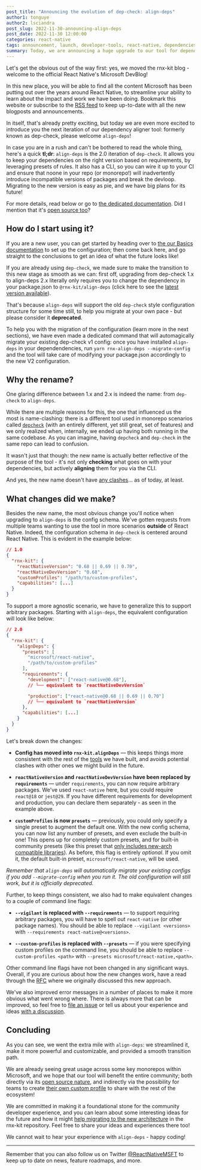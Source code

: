 ```yaml
---
post_title: "Announcing the evolution of dep-check: align-deps"
author1: tonguye
author2: lsciandra
post_slug: 2022-11-30-announcing-align-deps
post_date: 2022-11-30 12:00:00
categories: react-native
tags: announcement, launch, developer-tools, react-native, dependencies
summary: Today, we are announcing a huge upgrade to our tool for dependencies alignment - formerly known as dep-check, its 2.0 version brings big changes and a rename; let's all welcome align-deps!
---
```


Let's get the obvious out of the way first: yes, we moved the rnx-kit blog - welcome to the official React Native's Microsoft DevBlog!

In this new place, you will be able to find all the content Microsoft has been putting out over the years around React Native, to streamline your ability to learn about the impact and work we have been doing. Bookmark this website or subscribe to the [RSS feed](https://devblogs.microsoft.com/react-native/feed/) to keep up-to-date with all the new blogposts and announcements.

In itself, that's already pretty exciting, but today we are even more excited to introduce you the next iteration of our dependency aligner tool: formerly known as dep-check, please welcome `align-deps`!

In case you are in a rush and can't be bothered to read the whole thing, here's a quick **tl;dr**: `align-deps` is the 2.0 iteration of `dep-check`. It allows you to keep your dependencies on the right version based on requirements, by leveraging presets of rules. It also has a CLI, so you can wire it up to your CI and ensure that noone in your repo (or monorepo!) will inadvertently introduce incompatible versions of packages and break the devloop. Migrating to the new version is easy as pie, and we have big plans for its future!

For more details, read below or go to [the dedicated documentation](https://microsoft.github.io/rnx-kit/docs/guides/dependency-management). Did I mention that it's [open source too](https://github.com/microsoft/rnx-kit/tree/main/packages/align-deps)?

## How do I start using it?

If you are a new user, you can get started by heading over to [the our Basics documentation](https://microsoft.github.io/rnx-kit/docs/dependencies) to set up the configuration; then come back here, and go straight to the conclusions to get an idea of what the future looks like!

If you are already using `dep-check`, we made sure to make the transition to this new stage as smooth as we can: first off, upgrading from dep-check 1.x to align-deps 2.x literally only requires you to change the dependency in your package.json to `@rnx-kit/align-deps` (click here to see the [latest version available](https://github.com/microsoft/rnx-kit/releases)).

That's because `align-deps` will support the old `dep-check` style configuration structure for some time still, to help you migrate at your own pace - but please consider it **deprecated**.

To help you with the migration of the configuration (learn more in the next sections), we have even made a dedicated command that will automagically migrate your existing dep-check v1 config: once you have installed `align-deps` in your dependendencies, run `yarn rnx-align-deps --migrate-config` and the tool will take care of modifying your package.json accordingly to the new V2 configuration.

## Why the rename?

One glaring difference between 1.x and 2.x is indeed the name: from `dep-check` to `align-deps`.

While there are multiple reasons for this, the one that influenced us the most is name-clashing: there is a different tool used in monorepo scenarios called [`depcheck`](https://github.com/depcheck/depcheck) (with an entirely different, yet still great, set of features) and we only realized when, internally, we ended up having both running in the same codebase. As you can imagine, having `depcheck` and `dep-check` in the same repo can lead to confusion.

It wasn't just that though: the new name is actually better reflective of the purpose of the tool - it's not only **checking** what goes on with your dependencies, but actively **aligning** them for you via the CLI.

And yes, the new name doesn't have [any clashes](https://www.npmjs.com/search?q=align-deps)... as of today, at least.

## What changes did we make?

Besides the new name, the most obvious change you'll notice when upgrading to `align-deps` is the config schema. We've gotten requests from multiple teams wanting to use the tool in more scenarios **outside** of React Native. Indeed, the configuration schema in `dep-check` is centered around React Native. This is evident in the example below:

```json
// 1.0
{
  "rnx-kit": {
    "reactNativeVersion": "0.68 || 0.69 || 0.70",
    "reactNativeDevVersion": "0.68",
    "customProfiles": "/path/to/custom-profiles",
    "capabilities": [...]
  }
}
```

To support a more agnostic scenario, we have to generalize this to support arbitrary packages. Starting with `align-deps`, the equivalent configuration will look like below:

```json
// 2.0
{
  "rnx-kit": {
    "alignDeps": {
      "presets": [
        "microsoft/react-native",
        "/path/to/custom-profiles"
      ],
      "requirements": {
        "development": ["react-native@0.68"],
        // └── equivalent to `reactNativeDevVersion`

        "production": ["react-native@0.68 || 0.69 || 0.70"]
        // └── equivalent to `reactNativeVersion`
      },
      "capabilities": [...]
    }
  }
}
```

Let's break down the changes:

- **Config has moved into `rnx-kit.alignDeps`** — this keeps things more consistent with the rest of the [tools](https://microsoft.github.io/rnx-kit/docs/tools/overview) we have built, and avoids potential clashes with other ones we might build in the future.

- **`reactNativeVersion` and `reactNativeDevVersion` have been replaced by `requirements`** — under `requirements`, you can now require arbitrary packages. We've used `react-native` here, but you could require `react@18` or `jest@29`. If you have different requirements for development and production, you can declare them separately - as seen in the example above.

- **`customProfiles` is now `presets`** — previously, you could only specify a single preset to augment the default one. With the new config schema, you can now list any number of presets, and even exclude the built-in one! This opens up for completely custom presets, and for built-in community presets (like this preset that [only includes new-arch compatible libraries](https://github.com/microsoft/rnx-kit/pull/1877)). As before, this flag is entirely _optional_. If you omit it, the default built-in preset, `microsoft/react-native`, will be used.

_Remember that `align-deps` will automatically migrate your existing configs if you add `--migrate-config` when you run it. The old configuration will still work, but it is officially deprecated._

Further, to keep things consistent, we also had to make equivalent changes to a couple of command line flags:

- **`--vigilant` is replaced with `--requirements`** — to support requiring arbitrary packages, you will have to spell out `react-native` (or other package names). You should be able to replace `--vigilant <versions>` with `--requirements react-native@<versions>`.

- **`--custom-profiles` is replaced with `--presets`** — if you were specifying custom profiles on the command line, you should be able to replace `--custom-profiles <path>` with `--presets microsoft/react-native,<path>`.

Other command line flags have not been changed in any significant ways. Overall, if you are curious about how the new changes work, have a read through the [RFC](https://github.com/microsoft/rnx-kit/blob/rfcs/text/0001-dep-check-v2.md#summary) where we originally discussed this new approach.

We've also improved error messages in a number of places to make it more obvious what went wrong where. There is always more that can be improved, so feel free to [file an issue](https://github.com/microsoft/rnx-kit/issues/new/choose) or tell us about your experience and ideas [with a discussion](https://github.com/microsoft/rnx-kit/discussions).

## Concluding

As you can see, we went the extra mile with `align-deps`: we streamlined it, make it more powerful and customizable, and provided a smooth transition path.

We are already seeing great usage across some key monorepos within Microsoft, and we hope that our tool will benefit the entire community; both directly via its [open source nature](https://github.com/microsoft/rnx-kit/tree/main/packages/align-deps), and indirectly via the possibility for teams to create [their own custom profile](https://microsoft.github.io/rnx-kit/docs/guides/dependency-management#customization) to share with the rest of the ecosystem!

We are committed in making it a foundational stone for the community developer experience, and you can learn about some interesting ideas for the future and how it might [help migrating to the new architecture](https://github.com/microsoft/rnx-kit/issues/1863) in the rnx-kit repository. Feel free to share your ideas and experiences there too!

We cannot wait to hear your experience with `align-deps` - happy coding!

---

Remember that you can also follow us on Twitter [@ReactNativeMSFT](https://twitter.com/reactnativemsft) to keep up to date on news, feature roadmaps, and more.
